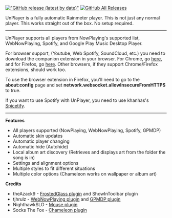 [!["GitHub release (latest by date)"](https://img.shields.io/github/v/release/sctanf/unplayer?style=flat-square)](https://github.com/sctanf/unplayer/releases/latest) 
[![GitHub All Releases](https://img.shields.io/github/downloads/sctanf/unplayer/total?style=flat-square)](https://github.com/sctanf/unplayer/releases)

UnPlayer is a fully automatic Rainmeter player.
This is not just any normal player. This works straight out of the box. No setup required.

---

UnPlayer supports all players from NowPlaying's supported list, WebNowPlaying, Spotify, and Google Play Music Desktop Player.

For browser support, (Youtube, Web Spotify, SoundCloud, etc.) you need to download the companion extension in your browser.
For Chrome, go [here](https://chrome.google.com/webstore/detail/webnowplaying-companion/jfakgfcdgpghbbefmdfjkbdlibjgnbli), and for Firefox, go [here](https://addons.mozilla.org/en-US/firefox/addon/webnowplaying-companion). Other browsers, if they support Chrome/Firefox extensions, should work too.

To use the browser extension in Firefox, you'll need to go to the **about:config** page and set **network.websocket.allowInsecureFromHTTPS** to true.

If you want to use Spotify with UnPlayer, you need to use khanhas's [Spicetify](https://github.com/khanhas/spicetify-cli/wiki/Guide-for-Rainmeter-user).

---

**Features**
- All players supported (NowPlaying, WebNowPlaying, Spotify, GPMDP)
- Automatic skin updates
- Automatic player changing
- Automatic hide (Autohide)
- Local album art discovery (Retrieves and displays art from the folder the song is in)
- Settings and alignment options
- Multiple styles to fit different situations
- Multiple color options (Chameleon works on wallpaper or album art)

**Credits**
- theAzack9 - [FrostedGlass plugin](https://forum.rainmeter.net/viewtopic.php?t=23106) and ShowInToolbar plugin
- tjhrulz - [WebNowPlaying plugin](https://github.com/tjhrulz/WebNowPlaying) and [GPMDP plugin](https://github.com/tjhrulz/GPMDP-Plugin)
- NighthawkSLO - [Mouse plugin](https://github.com/NighthawkSLO/Mouse.dll)
- Socks The Fox - [Chameleon plugin](https://forum.rainmeter.net/viewtopic.php?t=21655)
